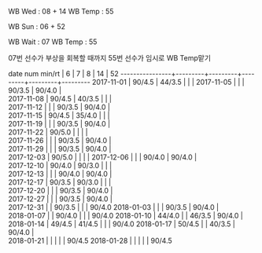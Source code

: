 WB Wed      : 08 + 14
WB Temp     : 55

WB Sun      : 06 + 52

WB Wait     : 07
WB Temp     : 55

07번 선수가 부상을 회복할 때까지 55번 선수가 임시로 WB Temp맡기

date num min/rt |    6    |    7    |    8    |    14   |    52
----------------+---------+---------+---------+---------+---------
2017-11-01      |  90/4.5 |  44/3.5 |         |         |
2017-11-05      |         |         |  90/3.5 |  90/4.0 |                
2017-11-08      |  90/4.5 |  40/3.5 |         |         |  
2017-11-12      |         |         |  90/3.5 |  90/4.0 |                 
2017-11-15      |  90/4.5 |  35/4.0 |         |         |         
2017-11-19      |         |         |  90/3.5 |  90/4.0 |                 
2017-11-22      |  90/5.0 |         |         |         |  
2017-11-26      |         |         |  90/3.5 |  90/4.0 |        
2017-11-29      |         |         |  90/3.5 |  90/4.0 |        
2017-12-03      |  90/5.0 |         |         |         | 
2017-12-06      |         |         |  90/4.0 |  90/4.0 |        
2017-12-10      |  90/4.0 |  90/3.0 |         |         |        
2017-12-13      |         |         |  90/4.0 |  90/4.0 |        
2017-12-17      |  90/3.5 |  90/3.0 |         |         |        
2017-12-20      |         |         |  90/3.5 |  90/4.0 |        
2017-12-27      |         |         |  90/3.5 |  90/4.0 |        
2017-12-31      |         |  90/3.5 |         |         |  90/4.0
2018-01-03      |         |         |  90/3.5 |  90/4.0 |        
2018-01-07      |         |  90/4.0 |         |         |  90/4.0
2018-01-10      |  44/4.0 |         |  46/3.5 |  90/4.0 |        
2018-01-14      |  49/4.5 |  41/4.5 |         |         |  90/4.0
2018-01-17      |  50/4.5 |         |  40/3.5 |  90/4.0 |        
2018-01-21      |         |         |         |         |  90/4.5
2018-01-28      |         |         |         |         |  90/4.5
